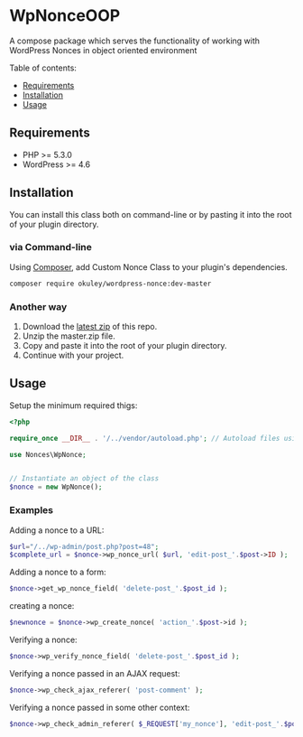 # WpNonceOOP
A compose package which serves the functionality of working with WordPress Nonces in object oriented environment


Table of contents:
 * [Requirements](#requirements)
 * [Installation](#installation)
 * [Usage](#usage)

## Requirements

* PHP >= 5.3.0
* WordPress >= 4.6

## Installation

You can install this class both on command-line or by pasting it into the root of your plugin directory.

### via Command-line

Using [Composer](https://getcomposer.org/), add Custom Nonce Class to your plugin's dependencies.

```sh
composer require okuley/wordpress-nonce:dev-master
```

### Another way

1. Download the [latest zip](https://github.com/niiokuley/WpNonceOOP/archive/master.zip) of this repo.
2. Unzip the master.zip file.
3. Copy and paste it into the root of your plugin directory.
4. Continue with your project.

## Usage

Setup the minimum required thigs:

```php
<?php 

require_once __DIR__ . '/../vendor/autoload.php'; // Autoload files using Composer autoload

use Nonces\WpNonce;


// Instantiate an object of the class
$nonce = new WpNonce();
```
### Examples

Adding a nonce to a URL:

```php
$url="/../wp-admin/post.php?post=48";
$complete_url = $nonce->wp_nonce_url( $url, 'edit-post_'.$post->ID );
```

Adding a nonce to a form:

```php
$nonce->get_wp_nonce_field( 'delete-post_'.$post_id );
```

creating a nonce:

```php
$newnonce = $nonce->wp_create_nonce( 'action_'.$post->id );
```

Verifying a nonce:

```php
$nonce->wp_verify_nonce_field( 'delete-post_'.$post_id );
```

Verifying a nonce passed in an AJAX request:

```php
$nonce->wp_check_ajax_referer( 'post-comment' );
```

Verifying a nonce passed in some other context:

```php
$nonce->wp_check_admin_referer( $_REQUEST['my_nonce'], 'edit-post_'.$post->ID );
```


